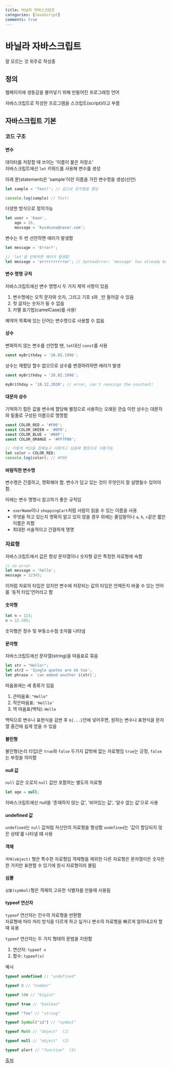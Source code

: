 ```yaml
---
title: 바닐라 자바스크립트
categories: [JavaScript]
comments: true
---
```


# 바닐라 자바스크립트
잘 모르는 것 위주로 작성중

## 정의
웹페이지에 생동감을 불어넣기 위해 만들어진 프로그래밍 언어

자바스크립트로 작성한 프로그램을 스크립트(script)라고 부름

## 자바스크립트 기본

### 코드 구조

#### 변수
데이터를 저장할 때 쓰이는 '이름이 붙은 저장소'  
자바스크립트에선 `let` 키워드를 사용해 변수를 생성  

아래 문(statement)은 'sample'이란 이름을 가진 변수명을 생성(선언)  
``` javascript
let sample = 'Test!'; // 값으로 문자열을 할당

console.log(sample) // Test!
```

다양한 방식으로 정의가능
``` javascript
let user = 'Kaen',
    age = 25,
    message = 'kusdsuna@naver.com';
```

변수는 두 번 선언하면 에러가 발생함

``` javascript
let message = 'Error?';

// 'let'을 반복하면 에러가 발생함
let message = 'errrrrrrrrror'; // SyntaxError: 'message' has already been declared
```

#### 변수 명명 규칙
자바스크립트에선 변수 명명시 두 가지 제약 사항이 있음
1. 변수명에는 오직 문자와 숫자, 그리고 기호 `$`와 `_`만 들어갈 수 있음
2. 첫 글자는 숫자가 될 수 없음
3. 카멜 표기법(camelCase)를 사용!

예약어 목록에 있는 단어는 변수명으로 사용할 수 없음

#### 상수
변화하지 않는 변수를 선언할 땐, `let`대신 `const`를 사용
``` javascript
const myBrithday = '26.02.1996';
```

상수는 재할당 할수 없으므로 상수를 변경하려하면 에러가 발생
``` javascript
const myBrithday = '26.02.1996';

myBrithday = '18.12.2020'; // error, can't reassign the constant!
```

#### 대문자 상수
기억하기 힘든 값을 변수에 할당해 별칭으로 사용하는 오래된 관습
이런 상수는 대문자와 밑줄로 구성된 이름으로 명명함

``` javascript
const COLOR_RED = '#F00';
const COLOR_GREEN = '#0F0';
const COLOR_BLUE = '#00F';
const COLOR_ORANGE = '#FF7F00';

// 이렇게 색상을 정해놓고 사용하고 싶을때 별칭으로 사용가능
let color = COLOR_RED;
console.log(color); // #F00
```

#### 바람직한 변수명
변수명은 간결하고, 명확해야 함. 변수가 담고 있는 것이 무엇인지 잘 설명될수 있어야함.  

아래는 변수 명명시 참고하기 좋은 규칙임
- `userName`이나 `shoppingCart`처럼 사람이 읽을 수 있는 이름을 사용
- 무엇을 하고 있는지 명확히 알고 있지 않을 경우 외에는 줄임말이나 `a`, `b`, `c`같은 짧은 이름은 피함
- 최대한 서술적이고 간결하게 명명

### 자료형
자바스크립트에서 값은 항상 문자열이나 숫자형 같은 특정한 자료형에 속함

``` javascript
// no error
let message = 'hello';
message = 12345;
```
이처럼 자료의 타입은 있지만 변수에 저장되는 값의 타입은 언제든지 바꿀 수 있는 언어를 '동적 타입'언어라고 함

#### 숫자형
``` javascript
let n = 123;
n = 12.345;
```

숫자형은 정수 및 부동소수점 숫자를 나타냄

#### 문자형
자바스크립트에선 문자열(string)을 따옴표로 묶음
``` javascript
let str = "Hello!";
let str2 = 'Single quotes are ok too';
let phrase = `can embed another ${str}`;
```

따옴표에는 세 종류가 있음
1. 큰따옴표: `"Hello"`
2. 작은따옴표: `'Helllo'`
3. 역 따옴표(백틱): ``Hello``

백틱으로 변수나 표현식을 감싼 후 `${...}`안에 넣어주면, 원하는 변수나 표현식을 문자열 중간에 쉽게 얻을 수 있음

#### 불린형
불린형(논리 타입)은 `true`와 `false` 두가지 값밖에 없는 자료형임
`true`는 긍정, `false`는 부정을 의미함

#### null 값
`null` 값은 오로지 `null` 값만 포함하는 별도의 자료형

``` javascript
let age = null;
```

자바스크립트에선 null을 '존재하지 않는 값', '비어있는 값', '알수 없는 값'으로 사용

#### undefined 값
`undefined`는 `null` 값처럼 자신만의 자료형을 형성함
`undefined`는 '값이 할당되지 않은 상태'를 나타낼 떄 사용

#### 객체
`객체(object)` 형은 특수한 자료형임
객체형을 제외한 다른 자료형은 문자열이든 숫자든 한 가지만 표현할 수 있기에 원시 자료형이라 불림

#### 심볼
`심볼(symbol)`형은 객체의 고유한 식별자를 만들때 사용됨

#### typeof 연산자
`typeof` 연산자는 인수의 자료형을 반환함  
자료형에 따라 처리 방식을 다르게 하고 싶거나 변수의 자료형을 빠르게 알아내고자 할때 유용

`typeof` 연산자는 두 가지 형태의 문법을 지원함
1. 연산자: `typeof x`
2. 함수: `typeof(x)`

예시
``` javascript
typeof undefined // "undefined"

typeof 0 // "number"

typeof 10n // "bigint"

typeof true // "boolean"

typeof "foo" // "string"

typeof Symbol("id") // "symbol"

typeof Math // "object"  (1)

typeof null // "object"  (2)

typeof alert // "function"  (3)
```







[출처](https://ko.javascript.info/intro)